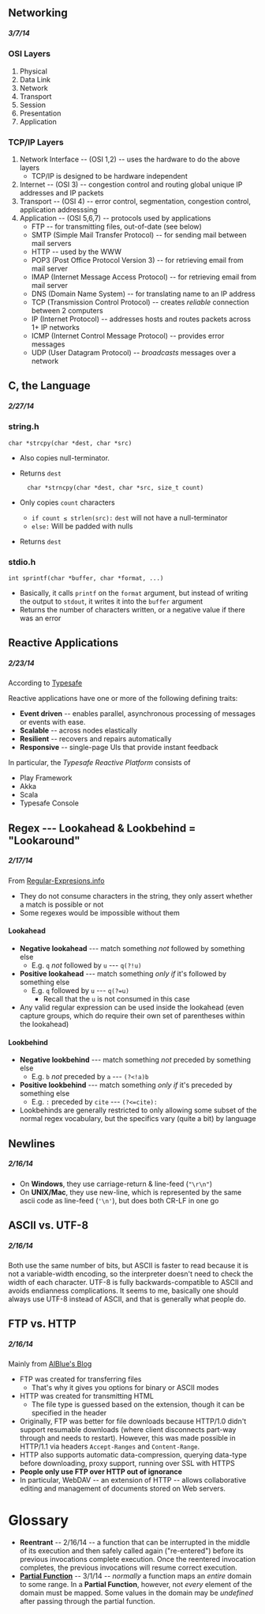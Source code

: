 Networking
----------

##### 3/7/14

### OSI Layers

1. Physical
2. Data Link
3. Network
4. Transport
5. Session
6. Presentation
7. Application

### TCP/IP Layers

1. Network Interface -- (OSI 1,2) -- uses the hardware to do the above layers
    * TCP/IP is designed to be hardware independent
2. Internet -- (OSI 3) -- congestion control and routing global unique IP addresses and IP packets
3. Transport -- (OSI 4) -- error control, segmentation, congestion control, application addresssing
4. Application -- (OSI 5,6,7) -- protocols used by applications
    * FTP -- for transmitting files, out-of-date (see below)
    * SMTP (Simple Mail Transfer Protocol) -- for sending mail between mail servers
    * HTTP -- used by the WWW
    * POP3 (Post Office Protocol Version 3) -- for retrieving email from mail server
    * IMAP (Internet Message Access Protocol) -- for retrieving email from mail server
    * DNS (Domain Name System) -- for translating name to an IP address
    * TCP (Transmission Control Protocol) -- creates *reliable* connection between 2 computers
    * IP (Internet Protocol) -- addresses hosts and routes packets across 1+ IP networks
    * ICMP (Internet Control Message Protocol) -- provides error messages
    * UDP (User Datagram Protocol) -- *broadcasts* messages over a network


C, the Language
---------------

##### 2/27/14

### string.h

    char *strcpy(char *dest, char *src)

* Also copies null-terminator.
* Returns `dest`

        char *strncpy(char *dest, char *src, size_t count)

* Only copies `count` characters
    * `if count ≤ strlen(src):` `dest` will not have a null-terminator
    * `else:` Will be padded with nulls
* Returns `dest`

### stdio.h

    int sprintf(char *buffer, char *format, ...)

* Basically, it calls `printf` on the `format` argument, but instead of writing the output to `stdout`, it writes it into the `buffer` argument
* Returns the number of characters written, or a negative value if there was an error

Reactive Applications
---------------------
##### 2/23/14

According to [Typesafe](http://typesafe.com/platform)

Reactive applications have one or more of the following defining traits:

* **Event driven** -- enables parallel, asynchronous processing of messages or events with ease.
* **Scalable** -- across nodes elastically
* **Resilient** -- recovers and repairs automatically
* **Responsive** -- single-page UIs that provide instant feedback

In particular, the *Typesafe Reactive Platform* consists of

* Play Framework
* Akka
* Scala
* Typesafe Console

Regex --- Lookahead & Lookbehind = "Lookaround"
-----------------------------------------------
##### 2/17/14

From [Regular-Expresions.info](http://www.regular-expressions.info/lookaround.html)

* They do not consume characters in the string, they only assert whether a match is possible or not
* Some regexes would be impossible without them

#### Lookahead
* **Negative lookahead** --- match something *not* followed by something else
    * E.g. `q` *not* followed by `u` --- `q(?!u)`
* **Positive lookahead** --- match something *only if* it's followed by something else
    * E.g. `q` followed by `u` --- `q(?=u)`
        * Recall that the `u` is not consumed in this case
* Any valid regular expression can be used inside the lookahead
  (even capture groups, which do require their own set of parentheses within the lookahead)

#### Lookbehind
* **Negative lookbehind** --- match something *not* preceded by something else
    * E.g. `b` *not* preceded by `a` --- `(?<!a)b`
* **Positive lookbehind** --- match something *only if* it's preceded by something else
    * E.g. `:` preceded by `cite` --- `(?<=cite):`
* Lookbehinds are generally restricted to only allowing some subset of the normal
  regex vocabulary, but the specifics vary (quite a bit) by language

Newlines
--------
##### 2/16/14

* On **Windows**, they use carriage-return & line-feed (`"\r\n"`)
* On **UNIX/Mac**, they use new-line, which is represented by the same
  ascii code as line-feed (`'\n'`), but does both CR-LF in one go

ASCII vs. UTF-8
---------------
##### 2/16/14

Both use the same number of bits, but ASCII is faster to read because it is not
a variable-width encoding, so the interpreter doesn't need to check the width
of each character.  UTF-8 is fully backwards-compatible to ASCII and avoids
endianness complications.  It seems to me, basically one should always use
UTF-8 instead of ASCII, and that is generally what people do.

FTP vs. HTTP
------------
##### 2/16/14

Mainly from [AlBlue's Blog](http://alblue.bandlem.com/2009/02/why-do-people-still-use-ftp.html)

* FTP was created for transferring files
    * That's why it gives you options for binary or ASCII modes
* HTTP was created for transmitting HTML
    * The file type is guessed based on the extension, though it can be specified
      in the header
* Originally, FTP was better for file downloads because HTTP/1.0 didn't
  support resumable downloads (where client disconnects part-way through and
  needs to restart). However, this was made possible in HTTP/1.1 via headers
  `Accept-Ranges` and `Content-Range`.
* HTTP also supports automatic data-compression, querying data-type before downloading,
  proxy support, running over SSL with HTTPS
* **People only use FTP over HTTP out of ignorance**
* In particular, WebDAV -- an extension of HTTP -- allows collaborative editing
  and management of documents stored on Web servers.

Glossary
========

* **Reentrant** -- 2/16/14 -- a function that can be interrupted in the middle of its
  execution and then safely called again ("re-entered") before its previous
  invocations complete execution. Once the reentered invocation completes, the
  previous invocations will resume correct execution.
* **[Partial Function](http://en.wikipedia.org/wiki/Partial_function)** -- 3/1/14 -- *normally* a function maps an *entire* domain to some range. In a **Partial Function**, however, not *every* element of the domain must be mapped. Some values in the domain may be *undefined* after passing through the partial function.
